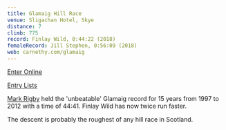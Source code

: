 ```yaml
---
title: Glamaig Hill Race
venue: Sligachan Hotel, Skye
distance: 7
climb: 775
record: Finlay Wild, 0:44:22 (2018)
femaleRecord: Jill Stephen, 0:56:09 (2018)
web: carnethy.com/glamaig
---
```

[Enter Online](https://www.sientries.co.uk/event.php?event_id=5509 "Click here to enter this event")

[Entry Lists](https://www.sientries.co.uk/list.php?event_id=5509 "Click here to view the entry list")

[Mark Rigby](http://www.scottishhillracing.co.uk/RunnerDetails.aspx?RunnerID=R3640) held the 'unbeatable' Glamaig record for 15 years from 1997 to 2012 with a time of 44:41. Finlay Wild has now twice run faster.

The descent is probably the roughest of any hill race in Scotland.